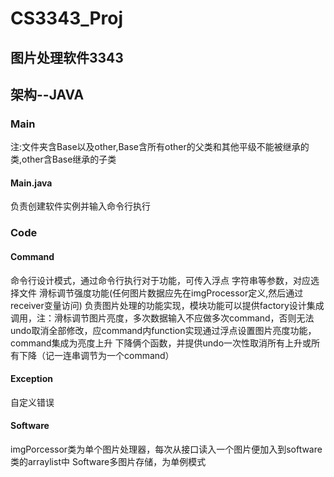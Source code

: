 # CS3343_Proj 

## 图片处理软件3343

## 架构--JAVA

### Main
注:文件夹含Base以及other,Base含所有other的父类和其他平级不能被继承的类,other含Base继承的子类
#### Main.java
负责创建软件实例并输入命令行执行

### Code
#### Command
命令行设计模式，通过命令行执行对于功能，可传入浮点 字符串等参数，对应选择文件 滑标调节强度功能(任何图片数据应先在imgProcessor定义,然后通过receiver变量访问)
负责图片处理的功能实现，模块功能可以提供factory设计集成调用，注：滑标调节图片亮度，多次数据输入不应做多次command，否则无法undo取消全部修改，应command内function实现通过浮点设置图片亮度功能，command集成为亮度上升 下降俩个函数，并提供undo一次性取消所有上升或所有下降（记一连串调节为一个command）
#### Exception
自定义错误
#### Software
imgPorcessor类为单个图片处理器，每次从接口读入一个图片便加入到software类的arraylist中
Software多图片存储，为单例模式


